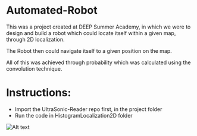 # Automated-Robot
This was a project created at DEEP Summer Academy, in which we were to design and build a robot which could locate itself within a given map, through 2D localization. 

The Robot then could navigate itself to a given position on the map.

All of this was achieved through probability which was calculated using the convolution technique.

# Instructions:
- Import the UltraSonic-Reader repo first, in the project folder
- Run the code in HistogramLocalization2D folder

![Alt text](Automated-Robot/20180713_135438.jpg?raw=true "Picture of Robot")


